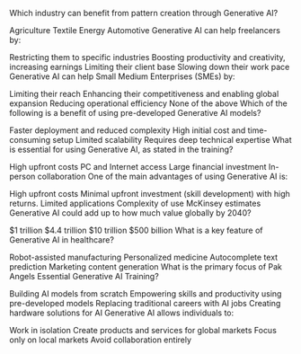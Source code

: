 Which industry can benefit from pattern creation through Generative AI?

 Agriculture
 Textile
 Energy
 Automotive
Generative AI can help freelancers by:

 Restricting them to specific industries
 Boosting productivity and creativity, increasing earnings
 Limiting their client base
 Slowing down their work pace
Generative AI can help Small Medium Enterprises (SMEs) by:

 Limiting their reach
 Enhancing their competitiveness and enabling global expansion
 Reducing operational efficiency
 None of the above
Which of the following is a benefit of using pre-developed Generative AI models?

 Faster deployment and reduced complexity
 High initial cost and time-consuming setup
 Limited scalability
 Requires deep technical expertise
What is essential for using Generative AI, as stated in the training?

 High upfront costs
 PC and Internet access
 Large financial investment
 In-person collaboration
One of the main advantages of using Generative AI is:

 High upfront costs
 Minimal upfront investment (skill development) with high returns.
 Limited applications
 Complexity of use
McKinsey estimates Generative AI could add up to how much value globally by 2040?

 $1 trillion
 $4.4 trillion
 $10 trillion
 $500 billion
What is a key feature of Generative AI in healthcare?

 Robot-assisted manufacturing
 Personalized medicine
 Autocomplete text prediction
 Marketing content generation
What is the primary focus of Pak Angels Essential Generative AI Training?

 Building AI models from scratch
 Empowering skills and productivity using pre-developed models
 Replacing traditional careers with AI jobs
 Creating hardware solutions for AI
Generative AI allows individuals to:

 Work in isolation
 Create products and services for global markets
 Focus only on local markets
 Avoid collaboration entirely